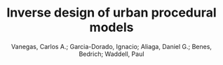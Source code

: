 ---
layout: technique
title: "Inverse design of urban procedural models"
system_type: "False"
technique: "True"
design_study: "False"
evaluation: "False"
data: "False"
analysis: "False"
generation: "True"
curation_and_transformation: "False"
management: "False"
modeling: "True"
urban_analysis: "True"
visualization: "False"
sunlight_access: "False"
wind_ventilation: "False"
view_impact: "True"
energy: "True"
damage_and_disaster_management: "False"
climate: "False"
sound: "False"
property_cadastre: "False"
others: "False"
lookup: "False"
browse: "True"
locate: "False"
explore: "False"
identify: "False"
compare: "False"
summarize: "False"
distribution: "False"
trends: "False"
outliers: "False"
extremes: "False"
features: "True"
target_discovery: "True"
target_access: "True"
spatial_relation: "True"
buildings: "True"
streets: "True"
nature: "True"
uniform_discretization: "False"
structural_subdivision: "True"
univariate: "False"
multivariate: "True"
volumetric: "False"
temporal: "False"
sensing: "False"
statistical: "False"
simulation_based: "True"
learning_based: "False"
surveyed: "False"
site: "False"
block: "True"
multi_block: "True"
city: "True"
va_wo_model: "False"
post_model: "False"
model_integrated: "True"
assisted_models: "False"
overlay: "True"
embedded: "False"
linked: "True"
temporal_jx: "False"
spatial_jx: "False"
filter: "False"
aggregate: "False"
embed: "False"
glyphs: "False"
bar_charts: "False"
scatterplots: "False"
matrix: "False"
parallel_coordinates: "False"
map_2d: "False"
map_3d: "True"
walking: "False"
steering: "False"
selection_based: "False"
manipulation_based: "True"
distortion: "False"
ghosting: "False"
culling: "False"
birds_view: "False"
multi_view: "False"
assisted_steering: "False"
other: "False"
vr_cave: "False"
ar: "False"
desktop: "False"
mobile: "False"
case_study: "True"
user_study: "False"
statistical_evaluation: "False"
expert_interviews: "False"
key: "7JAFUEJJ"
item_type: "journalArticle"
publication_year: "2012"
author: "Vanegas, Carlos A.; Garcia-Dorado, Ignacio; Aliaga, Daniel G.; Benes, Bedrich; Waddell, Paul"
publication_title: "ACM Transactions on Graphics"
isbn: "nan"
issn: "0730-0301, 1557-7368"
doi: "10.1145/2366145.2366187"
url_paper: "https://dl.acm.org/doi/10.1145/2366145.2366187"
abstract_note: "We propose a framework that enables adding intuitive high level control to an existing urban procedural model. In particular, we provide a mechanism to interactively edit urban models, a task which is important to stakeholders in gaming, urban planning, mapping, and navigation services. Procedural modeling allows a quick creation of large complex 3D models, but controlling the output is a well-known open problem. Thus, while forward procedural modeling has thrived, in this paper we add to the arsenal an inverse modeling tool. Users, unaware of the rules of the underlying urban procedural model, can alternatively specify arbitrary target indicators to control the modeling process. The system itself will discover how to alter the parameters of the urban procedural model so as to produce the desired 3D output. We label this process inverse design."
date_added: "2023-01-29 23:56:25"
date_modified: "2023-01-29 23:56:25"
access_date: "2023-01-29 23:56:25"
pages: "1-11"
num_pages: "nan"
issue: "6"
volume: "31.0"
number_of_volumes: "nan"
journal_abbreviation: "ACM Trans. Graph."
short_title: "nan"
series: "nan"
series_number: "nan"
series_text: "nan"
series_title: "nan"
publisher: "nan"
place: "nan"
language: "en"
rights: "nan"
type: "nan"
archive: "nan"
archive_location: "nan"
library_catalog: "DOI.org (Crossref)"
call_number: "nan"
extra: "nan"
notes: "nan"
link_attachments: "nan"
manual_tags: "nan"
automatic_tags: "nan"
editor: "nan"
series_editor: "nan"
translator: "nan"
contributor: "nan"
attorney_agent: "nan"
book_author: "nan"
cast_member: "nan"
commenter: "nan"
composer: "nan"
cosponsor: "nan"
counsel: "nan"
interviewer: "nan"
producer: "nan"
recipient: "nan"
reviewed_author: "nan"
scriptwriter: "nan"
words_by: "nan"
guest: "nan"
number: "nan"
edition: "nan"
running_time: "nan"
scale: "nan"
medium: "nan"
artwork_size: "nan"
filing_date: "nan"
application_number: "nan"
assignee: "nan"
issuing_authority: "nan"
country: "nan"
meeting_name: "nan"
conference_name: "nan"
court: "nan"
references: "nan"
reporter: "nan"
legal_status: "nan"
priority_numbers: "nan"
programming_language: "nan"
version: "nan"
system: "nan"
code: "nan"
code_number: "nan"
section: "nan"
session: "nan"
committee: "nan"
history: "nan"
legislative_body: "nan"
---